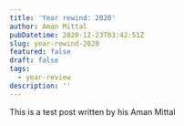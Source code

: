 ```yaml
---
title: 'Year rewind: 2020'
author: Aman Mittal
pubDatetime: 2020-12-23T03:42:51Z
slug: year-rewind-2020
featured: false
draft: false
tags:
  - year-review
description: ''
---
```


This is a test post written by his Aman Mittal
